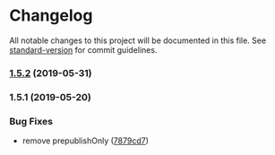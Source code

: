 # Changelog

All notable changes to this project will be documented in this file. See [standard-version](https://github.com/conventional-changelog/standard-version) for commit guidelines.

### [1.5.2](https://github.com/FEMessage/upload-to-ali/compare/v1.5.1...v1.5.2) (2019-05-31)



### 1.5.1 (2019-05-20)


### Bug Fixes

* remove prepublishOnly ([7879cd7](https://github.com/FEMessage/upload-to-ali/commit/7879cd7))
